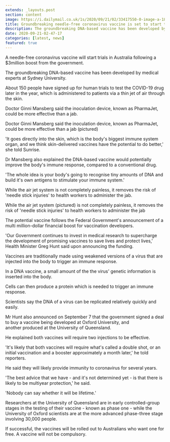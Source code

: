 ```yaml
---
extends: _layouts.post
section: content
image: https://i.dailymail.co.uk/1s/2020/09/21/02/33417550-0-image-a-18_1600651916063.jpg 
title: Groundbreaking needle-free coronavirus vaccine is set to start trials in Australia 
description: The groundbreaking DNA-based vaccine has been developed by medical experts at Sydney University. 
date: 2020-09-21-02-47-17 
categories: [latest, news] 
featured: true 
--- 
```

A needle-free coronavirus vaccine will start trials in Australia following a $3million boost from the government.

The groundbreaking DNA-based vaccine has been developed by medical experts at Sydney University.

About 150 people have signed up for human trials to test the COVID-19 drug later in the year, which is administered to patients via a thin jet of air through the skin.

Doctor Ginni Mansberg said the inoculation device, known as PharmaJet, could be more effective than a jab. 

Doctor Ginni Mansberg said the inoculation device, known as PharmaJet, could be more effective than a jab (pictured)

'It goes directly into the skin, which is the body's biggest immune system organ, and we think skin-delivered vaccines have the potential to do better,' she told Sunrise.

Dr Mansberg also explained the DNA-based vaccine would potentially improve the body's immune response, compared to a conventional drug.

'The whole idea is your body's going to recognise tiny amounts of DNA and build it's own antigens to stimulate your immune system.' 

While the air jet system is not completely painless, it removes the risk of 'needle stick injuries' to health workers to administer the jab. 

While the air jet system (pictured) is not completely painless, it removes the risk of 'needle stick injuries' to health workers to administer the jab

The potential vaccine follows the Federal Government's announcement of a multi million-dollar financial boost for vaccination developers.

'Our Government continues to invest in medical research to supercharge the development of promising vaccines to save lives and protect lives,' Health Minister Greg Hunt said upon announcing the funding.

Vaccines are traditionally made using weakened versions of a virus that are injected into the body to trigger an immune response. 

In a DNA vaccine, a small amount of the the virus' genetic information is inserted into the body.

Cells can then produce a protein which is needed to trigger an immune response.

Scientists say the DNA of a virus can be replicated relatively quickly and easily. 

Mr Hunt also announced on September 7 that the government signed a deal to buy a vaccine being developed at Oxford University, and another produced at the University of Queensland. 

He explained both vaccines will require two injections to be effective. 

'It's likely that both vaccines will require what's called a double shot, or an initial vaccination and a booster approximately a month later,' he told reporters.

He said they will likely provide immunity to coronavirus for several years.

'The best advice that we have - and it's not determined yet - is that there is likely to be multiyear protection,' he said.

'Nobody can say whether it will be lifetime.'

Researchers at the University of Queensland are in early controlled-group stages in the testing of their vaccine - known as phase one - while the University of Oxford scientists are at the more advanced phase-three stage involving 30,000 people.

If successful, the vaccines will be rolled out to Australians who want one for free. A vaccine will not be compulsory. 

